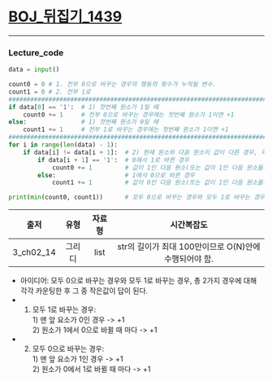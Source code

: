 # [BOJ_뒤집기_1439](https://www.acmicpc.net/problem/1439)
***
### Lecture_code
```python
data = input()

count0 = 0 # 1. 전부 0으로 바꾸는 경우의 행동의 횟수가 누적될 변수.
count1 = 0 # 2. 전부 1로
###############################################################################################################################
if data[0] == '1':  # 1) 첫번째 원소가 1일 때
    count0 += 1     # 전부 0으로 바꾸는 경우에는 첫번째 원소가 1이면 +1
else:               # 1) 첫번째 원소가 0일 때
    count1 += 1     # 전부 1로 바꾸는 경우에는 첫번째 원소가 1이면 +1
###############################################################################################################################
for i in range(len(data) - 1):
    if data[i] != data[i + 1]:  # 2) 현재 원소와 다음 원소이 값이 다른 경우, 즉 0에서 1로 또는 1에서 0으로 원소의 값이 바뀐 경우.
        if data[i + 1] == '1':  # 0에서 1로 바뀐 경우
            count0 += 1         # 값이 1인 다음 원소(또는 값이 1인 다음 원소들의 묶음)을 0으로 바꿔야되므로 +1
        else:                   # 1에서 0으로 바뀐 경우
            count1 += 1         # 값이 0인 다음 원소(또는 값이 1인 다음 원소들의 묶음)을 1로 바꿔야되므로 +1

print(min(count0, count1))      # 모두 0으로 바꾸는 경우와 모두 1로 바꾸는 경우, 총 2가지 경우에 대해 각각 카운팅한 후 그 중 작은값이 답이 된다.
```
|출저|유형|자료형|시간복잡도|
|:---:|:---:|:---:|:---:|
|3_ch02_14|그리디|list|str의 길이가 최대 100만이므로 O(N)안에 수행되어야 함.|
* 아이디어: 모두 0으로 바꾸는 경우와 모두 1로 바꾸는 경우, 총 2가지 경우에 대해 각각 카운팅한 후 그 중 작은값이 답이 된다.
* 1. 모두 1로 바꾸는 경우:<br/> 1) 맨 앞 요소가 0인 경우 -> +1<br/> 2) 원소가 1에서 0으로 바뀔 때 마다 -> +1
* 2. 모두 0으로 바꾸는 경우:<br/> 1) 맨 앞 요소가 1인 경우 -> +1<br/> 2) 원소가 0에서 1로 바뀔 때 마다 -> +1
